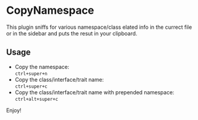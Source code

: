 # CopyNamespace

This plugin sniffs for various namespace/class
elated info in the currect file or in the sidebar
and puts the resut in your clipboard.

## Usage

* Copy the namespace:<br/>`ctrl+super+n`
* Copy the class/interface/trait name:<br/>`ctrl+super+c`
* Copy the class/interface/trait name with prepended namespace:<br/>`ctrl+alt+super+c`

Enjoy!